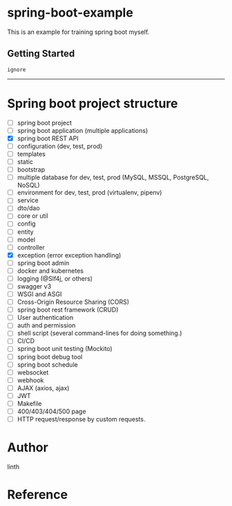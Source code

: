 # spring-boot-example
This is an example for training spring boot myself.

## Getting Started
`ignore`

---
# Spring boot project structure
- [ ] spring boot project
- [ ] spring boot application (multiple applications)
- [x] spring boot REST API
- [ ] configuration (dev, test, prod)
- [ ] templates
- [ ] static
- [ ] bootstrap
- [ ] multiple database for dev, test, prod (MySQL, MSSQL, PostgreSQL, NoSQL)
- [ ] environment for dev, test, prod (virtualenv, pipenv)
- [ ] service
- [ ] dto/dao
- [ ] core or util
- [ ] config
- [ ] entity
- [ ] model
- [ ] controller
- [x] exception (error exception handling)
- [ ] spring boot admin
- [ ] docker and kubernetes
- [ ] logging (@Slf4j, or others)
- [ ] swagger v3
- [ ] WSGI and ASGI
- [ ] Cross-Origin Resource Sharing (CORS)
- [ ] spring boot rest framework (CRUD)
- [ ] User authentication
- [ ] auth and permission 
- [ ] shell script (several command-lines for doing something.)
- [ ] CI/CD
- [ ] spring boot unit testing (Mockito)
- [ ] spring boot debug tool
- [ ] spring boot schedule
- [ ] websocket
- [ ] webhook
- [ ] AJAX (axios, ajax)
- [ ] JWT
- [ ] Makefile
- [ ] 400/403/404/500 page
- [ ] HTTP request/response by custom requests.

# Author
linth

# Reference
